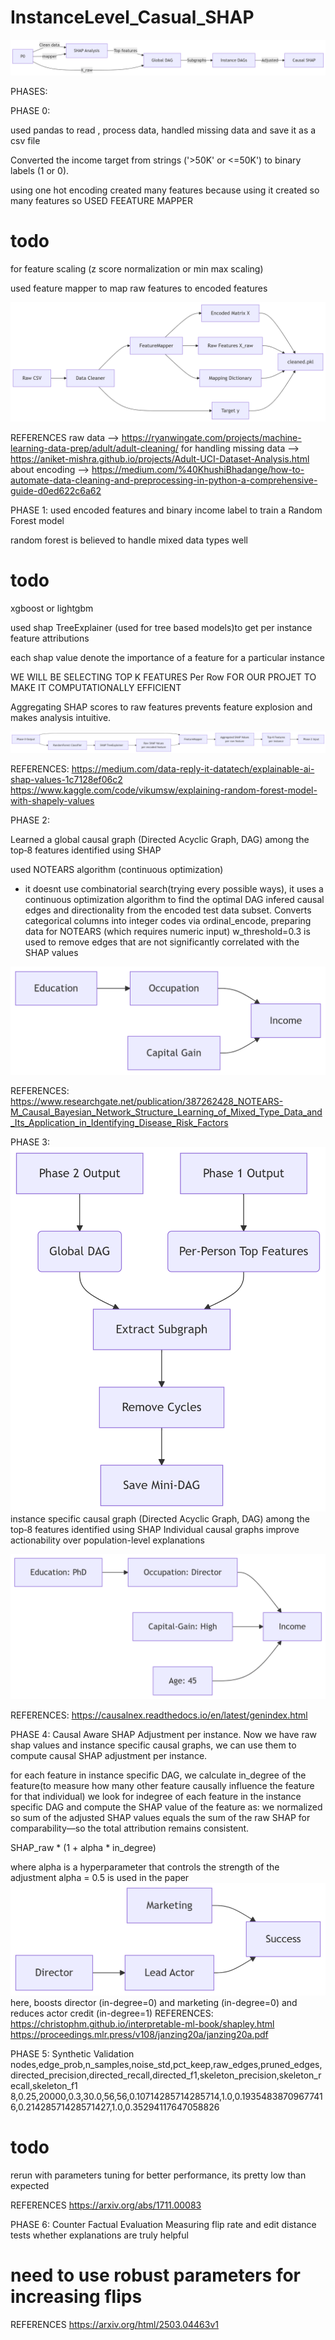 # InstanceLevel_Casual_SHAP

![Project Architecture](images/project_architecture.png)

PHASES:

PHASE 0:

used pandas to read , process data, handled missing data and save it as a csv file

Converted the income target from strings ('>50K' or <=50K') to binary labels (1 or 0).

using one hot encoding created many features because  using it created so many features so USED FEEATURE MAPPER

# todo
for feature scaling (z score normalization or min max scaling)

used feature mapper to map raw features to encoded features


![Phase 0](images/phase_0.png)

REFERENCES
raw data --> https://ryanwingate.com/projects/machine-learning-data-prep/adult/adult-cleaning/
for handling missing data --> https://aniket-mishra.github.io/projects/Adult-UCI-Dataset-Analysis.html
about encoding --> https://medium.com/%40KhushiBhadange/how-to-automate-data-cleaning-and-preprocessing-in-python-a-comprehensive-guide-d0ed622c6a62


PHASE 1:
used encoded features and binary income label to train a Random Forest model

random forest is believed to handle mixed data types well
# todo 
xgboost or lightgbm

used shap TreeExplainer (used for tree based models)to get per instance feature attributions

each shap value denote the importance of a feature for a particular instance

WE WILL BE SELECTING TOP K FEATURES Per Row FOR OUR PROJET TO MAKE IT COMPUTATIONALLY EFFICIENT

Aggregating SHAP scores to raw features prevents feature explosion and makes analysis intuitive.

![Phase 1](images/phase_1.png)

REFERENCES:
https://medium.com/data-reply-it-datatech/explainable-ai-shap-values-1c7128ef06c2
https://www.kaggle.com/code/vikumsw/explaining-random-forest-model-with-shapely-values

PHASE 2:

Learned a global causal graph (Directed Acyclic Graph, DAG) among the top‑8 features identified using SHAP

used NOTEARS algorithm (continuous optimization)
- it doesnt use  combinatorial search(trying every possible ways), it uses a continuous optimization algorithm to find the optimal DAG
 infered causal edges and directionality from the encoded test data subset.
 Converts categorical columns into integer codes via ordinal_encode, preparing data for NOTEARS (which requires numeric input)
w_threshold=0.3 is used to remove edges that are not significantly correlated with the SHAP values

![Phase 2](images/phase_2.png)

REFERENCES:
https://www.researchgate.net/publication/387262428_NOTEARS-M_Causal_Bayesian_Network_Structure_Learning_of_Mixed_Type_Data_and_Its_Application_in_Identifying_Disease_Risk_Factors


PHASE 3:
![Phase 3 process](images/phase_3process.png)
instance specific causal graph (Directed Acyclic Graph, DAG) among the top‑8 features identified using SHAP
Individual causal graphs improve actionability over population-level explanations

![Phase 3](images/phase_3.png)

REFERENCES:
https://causalnex.readthedocs.io/en/latest/genindex.html


PHASE 4:
Causal Aware SHAP Adjustment per instance.
Now we have raw shap values and instance specific causal graphs, we can use them to compute causal SHAP adjustment per instance.

for each feature in instance specific DAG, we calculate in_degree of the feature(to measure how many other feature causally influence the feature for that individual)
we look for indegree of each feature in the instance specific DAG and compute the SHAP value of the feature as:
we normalized so sum of the adjusted SHAP values equals the sum of the raw SHAP for comparability—so the total attribution remains consistent.

SHAP_raw * (1 + alpha * in_degree)

where alpha is a hyperparameter that controls the strength of the adjustment
alpha = 0.5 is used in the paper
![Phase 4](images/phase_4.png)
here, boosts director (in-degree=0) and marketing (in-degree=0) and reduces actor credit (in-degree=1)
REFERENCES:
https://christophm.github.io/interpretable-ml-book/shapley.html
https://proceedings.mlr.press/v108/janzing20a/janzing20a.pdf


PHASE 5:
Synthetic Validation
nodes,edge_prob,n_samples,noise_std,pct_keep,raw_edges,pruned_edges,directed_precision,directed_recall,directed_f1,skeleton_precision,skeleton_recall,skeleton_f1
8,0.25,20000,0.3,30.0,56,56,0.10714285714285714,1.0,0.19354838709677416,0.21428571428571427,1.0,0.35294117647058826
# todo 
rerun with parameters tuning for better performance, its pretty low than expected

REFERENCES
https://arxiv.org/abs/1711.00083

PHASE 6:
Counter Factual Evaluation
Measuring flip rate and edit distance tests whether explanations are truly helpful
# need to use robust parameters for increasing flips

REFERENCES
https://arxiv.org/html/2503.04463v1
